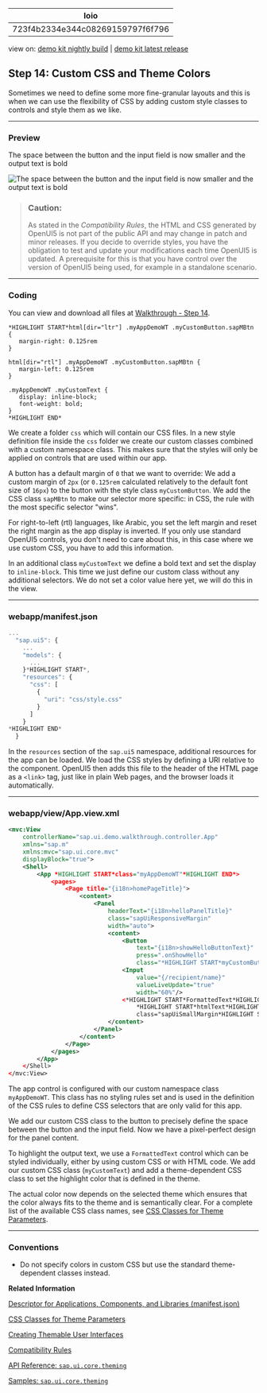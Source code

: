 <!-- loio723f4b2334e344c08269159797f6f796 -->

| loio |
| -----|
| 723f4b2334e344c08269159797f6f796 |

<div id="loio">

view on: [demo kit nightly build](https://openui5nightly.hana.ondemand.com/#/topic/723f4b2334e344c08269159797f6f796) | [demo kit latest release](https://openui5.hana.ondemand.com/#/topic/723f4b2334e344c08269159797f6f796)</div>

## Step 14: Custom CSS and Theme Colors

Sometimes we need to define some more fine-granular layouts and this is when we can use the flexibility of CSS by adding custom style classes to controls and style them as we like.

***

### Preview

   
  
<a name="loio723f4b2334e344c08269159797f6f796__fig_r1j_pst_mr"/>The space between the button and the input field is now smaller and the output text is bold

 ![](loiodc7fa7048c8b4083a9732901350a0c6d_HiRes.png "The space between the button and the input field is now smaller and the output text is bold") 

> ### Caution:  
> As stated in the *Compatibility Rules*, the HTML and CSS generated by OpenUI5 is not part of the public API and may change in patch and minor releases. If you decide to override styles, you have the obligation to test and update your modifications each time OpenUI5 is updated. A prerequisite for this is that you have control over the version of OpenUI5 being used, for example in a standalone scenario.

***

### Coding

You can view and download all files at [Walkthrough - Step 14](https://openui5.hana.ondemand.com/explored.html#/sample/sap.m.tutorial.walkthrough.14/preview).

```
*HIGHLIGHT START*html[dir="ltr"] .myAppDemoWT .myCustomButton.sapMBtn {
   margin-right: 0.125rem
}

html[dir="rtl"] .myAppDemoWT .myCustomButton.sapMBtn {
   margin-left: 0.125rem
}

.myAppDemoWT .myCustomText {
   display: inline-block;
   font-weight: bold;
}
*HIGHLIGHT END*
```

We create a folder `css` which will contain our CSS files. In a new style definition file inside the `css` folder we create our custom classes combined with a custom namespace class. This makes sure that the styles will only be applied on controls that are used within our app.

A button has a default margin of `0` that we want to override: We add a custom margin of `2px` \(or `0.125rem` calculated relatively to the default font size of `16px`\) to the button with the style class `myCustomButton`. We add the CSS class `sapMBtn` to make our selector more specific: in CSS, the rule with the most specific selector "wins".

For right-to-left \(rtl\) languages, like Arabic, you set the left margin and reset the right margin as the app display is inverted. If you only use standard OpenUI5 controls, you don't need to care about this, in this case where we use custom CSS, you have to add this information.

In an additional class `myCustomText` we define a bold text and set the display to `inline-block`. This time we just define our custom class without any additional selectors. We do not set a color value here yet, we will do this in the view.

***

### webapp/manifest.json

``` js
...
  "sap.ui5": {
	...	
	"models": {
	  ...
	}*HIGHLIGHT START*,
	"resources": {
	  "css": [
		{
		  "uri": "css/style.css"
		}
	  ]
	}
*HIGHLIGHT END*
  }
```

In the `resources` section of the `sap.ui5` namespace, additional resources for the app can be loaded. We load the CSS styles by defining a URI relative to the component. OpenUI5 then adds this file to the header of the HTML page as a `<link>` tag, just like in plain Web pages, and the browser loads it automatically.

***

### webapp/view/App.view.xml

``` xml
<mvc:View
	controllerName="sap.ui.demo.walkthrough.controller.App"
	xmlns="sap.m"
	xmlns:mvc="sap.ui.core.mvc"
	displayBlock="true">
	<Shell>
		<App *HIGHLIGHT START*class="myAppDemoWT"*HIGHLIGHT END*>
			<pages>
				<Page title="{i18n>homePageTitle}">
					<content>
						<Panel
							headerText="{i18n>helloPanelTitle}"
							class="sapUiResponsiveMargin"
							width="auto">
							<content>
								<Button
									text="{i18n>showHelloButtonText}"
									press=".onShowHello"
									class="*HIGHLIGHT START*myCustomButton*HIGHLIGHT END*"/>
								<Input
									value="{/recipient/name}"
									valueLiveUpdate="true"
									width="60%"/>
								<*HIGHLIGHT START*FormattedText*HIGHLIGHT END*
									*HIGHLIGHT START*htmlText*HIGHLIGHT END*="Hello {/recipient/name}"
									class="sapUiSmallMargin*HIGHLIGHT START* sapThemeHighlight-asColor myCustomText*HIGHLIGHT END*"/>
							</content>
						</Panel>
					</content>
				</Page>
			</pages>
		</App>
	</Shell>
</mvc:View>

```

The app control is configured with our custom namespace class `myAppDemoWT`. This class has no styling rules set and is used in the definition of the CSS rules to define CSS selectors that are only valid for this app.

We add our custom CSS class to the button to precisely define the space between the button and the input field. Now we have a pixel-perfect design for the panel content.

To highlight the output text, we use a `FormattedText` control which can be styled individually, either by using custom CSS or with HTML code. We add our custom CSS class \(`myCustomText`\) and add a theme-dependent CSS class to set the highlight color that is defined in the theme.

The actual color now depends on the selected theme which ensures that the color always fits to the theme and is semantically clear. For a complete list of the available CSS class names, see [CSS Classes for Theme Parameters](CSS_Classes_for_Theme_Parameters_ea08f53.md).

***

### Conventions

-   Do not specify colors in custom CSS but use the standard theme-dependent classes instead.


**Related Information**  


[Descriptor for Applications, Components, and Libraries \(manifest.json\)](Descriptor_for_Applications,_Components,_and_Libraries_(manifest.json)_be0cf40.md "The descriptor for applications, components, and libraries (in short: app descriptor) is inspired by the WebApplication Manifest concept introduced by the W3C. The descriptor provides a central, machine-readable, and easy-to-access location for storing metadata associated with an application, an application component, or a library.")

[CSS Classes for Theme Parameters](CSS_Classes_for_Theme_Parameters_ea08f53.md "OpenUI5 provides a set of essential adjustable colors behind the generic predefined CSS rules that enable custom content to use the respective CSS classes for the required colors.")

[Creating Themable User Interfaces](Creating_Themable_User_Interfaces_a2c67ac.md "There are several things you should keep in mind to ensure that an application can actually be themed.")

[Compatibility Rules](Compatibility_Rules_91f0873.md "The following sections describe what SAP can change in major, minor, and patch releases. Always consider these rules when developing apps, features, or controls with or for OpenUI5.")

[API Reference: `sap.ui.core.theming`](https://openui5.hana.ondemand.com/#docs/api/symbols/sap.ui.core.theming.html)

[Samples: `sap.ui.core.theming` ](https://openui5.hana.ondemand.com/explored.html#/entity/sap.ui.core.theming/samples)

